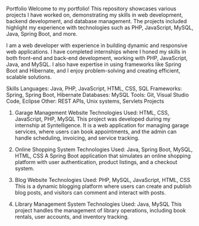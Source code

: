 Portfolio
Welcome to my portfolio! This repository showcases various projects I have worked on, demonstrating my skills in web development, backend development, and database management. The projects included highlight my experience with technologies such as PHP, JavaScript, MySQL, Java, Spring Boot, and more.


I am a web developer with experience in building dynamic and responsive web applications. I have completed internships where I honed my skills in both front-end and back-end development, working with PHP, JavaScript, Java, and MySQL. I also have expertise in using frameworks like Spring Boot and Hibernate, and I enjoy problem-solving and creating efficient, scalable solutions.

Skills
Languages: Java, PHP, JavaScript, HTML, CSS, SQL
Frameworks: Spring, Spring Boot, Hibernate
Databases: MySQL
Tools: Git, Visual Studio Code, Eclipse
Other: REST APIs, Unix systems, Servlets
Projects
1. Garage Management Website
Technologies Used: HTML, CSS, JavaScript, PHP, MySQL
This project was developed during my internship at Syntelligence. It is a web application for managing garage services, where users can book appointments, and the admin can handle scheduling, invoicing, and service tracking.

2. Online Shopping System
Technologies Used: Java, Spring Boot, MySQL, HTML, CSS
A Spring Boot application that simulates an online shopping platform with user authentication, product listings, and a checkout system.

3. Blog Website
Technologies Used: PHP, MySQL, JavaScript, HTML, CSS
This is a dynamic blogging platform where users can create and publish blog posts, and visitors can comment and interact with posts.

4. Library Management System
Technologies Used: Java, MySQL
This project handles the management of library operations, including book rentals, user accounts, and inventory tracking.
